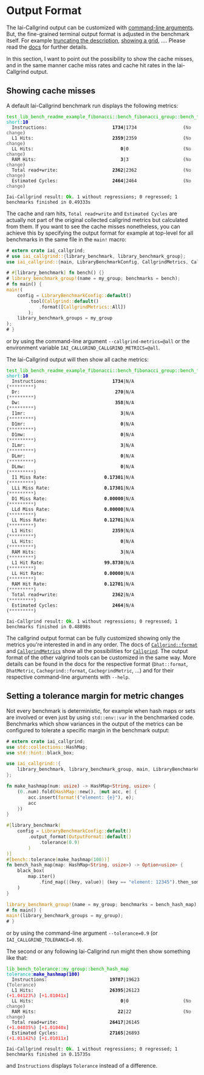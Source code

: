 <!-- markdownlint-disable MD041 MD033 -->

# Output Format

The Iai-Callgrind output can be customized with [command-line
arguments](../../../cli_and_env/output.md). But, the fine-grained terminal
output format is adjusted in the benchmark itself. For example [truncating
the description][`OutputFormat.truncate_description`], [showing a
grid][`OutputFormat.show_grid`], .... Please read the [docs][`OutputFormat`] for
further details.

In this section, I want to point out the possibility to show the cache misses,
and in the same manner cache miss rates and cache hit rates in the Iai-Callgrind
output.

## Showing cache misses

A default Iai-Callgrind benchmark run displays the following metrics:

<pre><code class="hljs"><span style="color:#0A0">test_lib_bench_readme_example_fibonacci::bench_fibonacci_group::bench_fibonacci</span> <span style="color:#0AA">short</span><span style="color:#0AA">:</span><b><span style="color:#00A">10</span></b>
<span style="color:#555">  </span>Instructions:                        <b>1734</b>|1734                 (<span style="color:#555">No change</span>)
<span style="color:#555">  </span>L1 Hits:                             <b>2359</b>|2359                 (<span style="color:#555">No change</span>)
<span style="color:#555">  </span>LL Hits:                                <b>0</b>|0                    (<span style="color:#555">No change</span>)
<span style="color:#555">  </span>RAM Hits:                               <b>3</b>|3                    (<span style="color:#555">No change</span>)
<span style="color:#555">  </span>Total read+write:                    <b>2362</b>|2362                 (<span style="color:#555">No change</span>)
<span style="color:#555">  </span>Estimated Cycles:                    <b>2464</b>|2464                 (<span style="color:#555">No change</span>)

Iai-Callgrind result: <b><span style="color:#0A0">Ok</span></b>. 1 without regressions; 0 regressed; 1 benchmarks finished in 0.49333s</code></pre>

The cache and ram hits, `Total read+write` and `Estimated Cycles` are actually
not part of the original collected callgrind metrics but calculated from them.
If you want to see the cache misses nonetheless, you can achieve this by
specifying the output format for example at top-level for all benchmarks in the
same file in the `main!` macro:

```rust
# extern crate iai_callgrind;
# use iai_callgrind::{library_benchmark, library_benchmark_group};
use iai_callgrind::{main, LibraryBenchmarkConfig, CallgrindMetrics, Callgrind};

# #[library_benchmark] fn bench() {}
# library_benchmark_group!(name = my_group; benchmarks = bench);
# fn main() {
main!(
    config = LibraryBenchmarkConfig::default()
        .tool(Callgrind::default()
            .format([CallgrindMetrics::All])
        );
    library_benchmark_groups = my_group
);
# }
```

or by using the command-line argument `--callgrind-metrics=@all` or the
environment variable `IAI_CALLGRIND_CALLGRIND_METRICS=@all`.

The Iai-Callgrind output will then show all cache metrics:

<pre><code class="hljs"><span style="color:#0A0">test_lib_bench_readme_example_fibonacci::bench_fibonacci_group::bench_fibonacci</span> <span style="color:#0AA">short</span><span style="color:#0AA">:</span><b><span style="color:#00A">10</span></b>
<span style="color:#555">  </span>Instructions:                        <b>1734</b>|N/A                  (<span style="color:#555">*********</span>)
<span style="color:#555">  </span>Dr:                                   <b>270</b>|N/A                  (<span style="color:#555">*********</span>)
<span style="color:#555">  </span>Dw:                                   <b>358</b>|N/A                  (<span style="color:#555">*********</span>)
<span style="color:#555">  </span>I1mr:                                   <b>3</b>|N/A                  (<span style="color:#555">*********</span>)
<span style="color:#555">  </span>D1mr:                                   <b>0</b>|N/A                  (<span style="color:#555">*********</span>)
<span style="color:#555">  </span>D1mw:                                   <b>0</b>|N/A                  (<span style="color:#555">*********</span>)
<span style="color:#555">  </span>ILmr:                                   <b>3</b>|N/A                  (<span style="color:#555">*********</span>)
<span style="color:#555">  </span>DLmr:                                   <b>0</b>|N/A                  (<span style="color:#555">*********</span>)
<span style="color:#555">  </span>DLmw:                                   <b>0</b>|N/A                  (<span style="color:#555">*********</span>)
<span style="color:#555">  </span>I1 Miss Rate:                     <b>0.17301</b>|N/A                  (<span style="color:#555">*********</span>)
<span style="color:#555">  </span>LLi Miss Rate:                    <b>0.17301</b>|N/A                  (<span style="color:#555">*********</span>)
<span style="color:#555">  </span>D1 Miss Rate:                     <b>0.00000</b>|N/A                  (<span style="color:#555">*********</span>)
<span style="color:#555">  </span>LLd Miss Rate:                    <b>0.00000</b>|N/A                  (<span style="color:#555">*********</span>)
<span style="color:#555">  </span>LL Miss Rate:                     <b>0.12701</b>|N/A                  (<span style="color:#555">*********</span>)
<span style="color:#555">  </span>L1 Hits:                             <b>2359</b>|N/A                  (<span style="color:#555">*********</span>)
<span style="color:#555">  </span>LL Hits:                                <b>0</b>|N/A                  (<span style="color:#555">*********</span>)
<span style="color:#555">  </span>RAM Hits:                               <b>3</b>|N/A                  (<span style="color:#555">*********</span>)
<span style="color:#555">  </span>L1 Hit Rate:                      <b>99.8730</b>|N/A                  (<span style="color:#555">*********</span>)
<span style="color:#555">  </span>LL Hit Rate:                      <b>0.00000</b>|N/A                  (<span style="color:#555">*********</span>)
<span style="color:#555">  </span>RAM Hit Rate:                     <b>0.12701</b>|N/A                  (<span style="color:#555">*********</span>)
<span style="color:#555">  </span>Total read+write:                    <b>2362</b>|N/A                  (<span style="color:#555">*********</span>)
<span style="color:#555">  </span>Estimated Cycles:                    <b>2464</b>|N/A                  (<span style="color:#555">*********</span>)

Iai-Callgrind result: <b><span style="color:#0A0">Ok</span></b>. 1 without regressions; 0 regressed; 1 benchmarks finished in 0.48898s</code></pre>

The callgrind output format can be fully customized showing only the metrics
you're interested in and in any order. The docs of
[`Callgrind::format`][`Callgrind.format`] and [`CallgrindMetrics`] show all the
possibilities for [`Callgrind`]. The output format of the other valgrind tools
can be customized in the same way. More details can be found in the docs for the
respective format (`Dhat::format`, `DhatMetric`, `Cachegrind::format`,
`CachegrindMetric`, ...) and for their respective command-line arguments with
`--help`.

## Setting a tolerance margin for metric changes

Not every benchmark is deterministic, for example when hash maps or sets are
involved or even just by using `std::env::var` in the benchmarked code.
Benchmarks which show variances in the output of the metrics can be configured
to tolerate a specific margin in the benchmark output:

```rust
# extern crate iai_callgrind;
use std::collections::HashMap;
use std::hint::black_box;

use iai_callgrind::{
    library_benchmark, library_benchmark_group, main, LibraryBenchmarkConfig, OutputFormat,
};

fn make_hashmap(num: usize) -> HashMap<String, usize> {
    (0..num).fold(HashMap::new(), |mut acc, e| {
        acc.insert(format!("element: {e}"), e);
        acc
    })
}

#[library_benchmark(
    config = LibraryBenchmarkConfig::default()
        .output_format(OutputFormat::default()
            .tolerance(0.9)
        )
)]
#[bench::tolerance(make_hashmap(100))]
fn bench_hash_map(map: HashMap<String, usize>) -> Option<usize> {
    black_box(
        map.iter()
            .find_map(|(key, value)| (key == "element: 12345").then_some(*value)),
    )
}

library_benchmark_group!(name = my_group; benchmarks = bench_hash_map);
# fn main() {
main!(library_benchmark_groups = my_group);
# }
```

or by using the command-line argument `--tolerance=0.9` (or
`IAI_CALLGRIND_TOLERANCE=0.9`).

The second or any following Iai-Callgrind run might then show something like
that:

<pre><code class="hljs"><span style="color:#0A0">lib_bench_tolerance::my_group::bench_hash_map</span> <span style="color:#0AA">tolerance</span><span style="color:#0AA">:</span><b><span style="color:#00A">make_hashmap(100)</span></b>
<span style="color:#555">  </span>Instructions:                       <b>19787</b>|19623                (<span style="color:#555">Tolerance</span>)
<span style="color:#555">  </span>L1 Hits:                            <b>26395</b>|26123                (<b><span style="color:#F55">+1.04123%</span></b>) [<b><span style="color:#F55">+1.01041x</span></b>]
<span style="color:#555">  </span>LL Hits:                                <b>0</b>|0                    (<span style="color:#555">No change</span>)
<span style="color:#555">  </span>RAM Hits:                              <b>22</b>|22                   (<span style="color:#555">No change</span>)
<span style="color:#555">  </span>Total read+write:                   <b>26417</b>|26145                (<b><span style="color:#F55">+1.04035%</span></b>) [<b><span style="color:#F55">+1.01040x</span></b>]
<span style="color:#555">  </span>Estimated Cycles:                   <b>27165</b>|26893                (<b><span style="color:#F55">+1.01142%</span></b>) [<b><span style="color:#F55">+1.01011x</span></b>]

Iai-Callgrind result: <b><span style="color:#0A0">Ok</span></b>. 1 without regressions; 0 regressed; 1 benchmarks finished in 0.15735s</code></pre>

and `Instructions` displays `Tolerance` instead of a difference.

[`Callgrind`]: https://docs.rs/iai-callgrind/0.16.0/iai_callgrind/struct.Callgrind.html
[`Callgrind.format`]: https://docs.rs/iai-callgrind/0.16.0/iai_callgrind/struct.Callgrind.html#method.format
[`CallgrindMetrics`]: https://docs.rs/iai-callgrind/0.16.0/iai_callgrind/enum.CallgrindMetrics.html
[`OutputFormat`]: https://docs.rs/iai-callgrind/0.16.0/iai_callgrind/struct.OutputFormat.html
[`OutputFormat.show_grid`]: https://docs.rs/iai-callgrind/0.16.0/iai_callgrind/struct.OutputFormat.html#method.show_grid
[`OutputFormat.truncate_description`]: https://docs.rs/iai-callgrind/0.16.0/iai_callgrind/struct.OutputFormat.html#method.truncate_description
